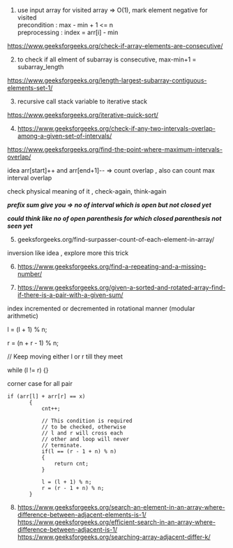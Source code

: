 1) use input array for visited array => O(1), mark element negative for visited \
precondition : max - min + 1 <= n \
preprocessing : index = arr[i] - min

https://www.geeksforgeeks.org/check-if-array-elements-are-consecutive/


2) to check if all elment of subarray is consecutive, max-min+1 = subarray_length

https://www.geeksforgeeks.org/length-largest-subarray-contiguous-elements-set-1/

3) recursive call stack variable to iterative stack 

https://www.geeksforgeeks.org/iterative-quick-sort/    

4) https://www.geeksforgeeks.org/check-if-any-two-intervals-overlap-among-a-given-set-of-intervals/

https://www.geeksforgeeks.org/find-the-point-where-maximum-intervals-overlap/

idea arr[start]++ and arr[end+1]-- => count overlap , also can count max interval overlap

check physical meaning of it , check-again, think-again

***prefix sum give you => no of interval which is open but not closed yet***

***could think like no of open parenthesis for which closed parenthesis not seen yet***

5) geeksforgeeks.org/find-surpasser-count-of-each-element-in-array/ 

inversion like idea , explore more this trick

6) https://www.geeksforgeeks.org/find-a-repeating-and-a-missing-number/

7) https://www.geeksforgeeks.org/given-a-sorted-and-rotated-array-find-if-there-is-a-pair-with-a-given-sum/

index incremented or decremented in rotational manner (modular arithmetic)

 l = (l + 1) % n; 
 
 r = (n + r - 1) % n;
 
 // Keep moving either l or r till they meet 
 
 while (l != r) {}
 
 corner case for all pair
 
 ```
 if (arr[l] + arr[r] == x) 
        { 
            cnt++; 
              
            // This condition is required  
            // to be checked, otherwise  
            // l and r will cross each  
            // other and loop will never  
            // terminate. 
            if(l == (r - 1 + n) % n) 
            { 
                return cnt; 
            } 
              
            l = (l + 1) % n; 
            r = (r - 1 + n) % n; 
        } 
 ```
 
 8) https://www.geeksforgeeks.org/search-an-element-in-an-array-where-difference-between-adjacent-elements-is-1/  \
 https://www.geeksforgeeks.org/efficient-search-in-an-array-where-difference-between-adjacent-is-1/ \
https://www.geeksforgeeks.org/searching-array-adjacent-differ-k/

 
